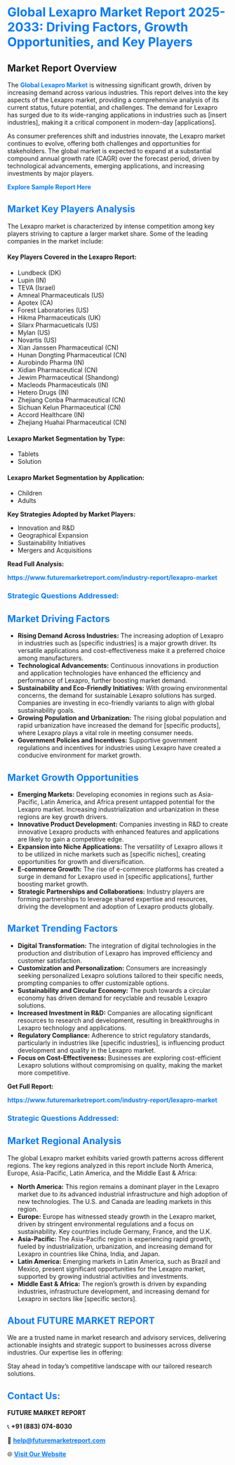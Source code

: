 <h1 style="color: #007BFF;">Global Lexapro Market Report 2025-2033: Driving Factors, Growth Opportunities, and Key Players</h1>

<section id="overview">
<h2>Market Report Overview</h2>
<p>The <a href="https://www.futuremarketreport.com/industry-report/lexapro-market" style="color: #007BFF; text-decoration: none;"><strong>Global Lexapro Market</strong></a> is witnessing significant growth, driven by increasing demand across various industries. This report delves into the key aspects of the Lexapro market, providing a comprehensive analysis of its current status, future potential, and challenges. The demand for Lexapro has surged due to its wide-ranging applications in industries such as [insert industries], making it a critical component in modern-day [applications].</p>
<p>As consumer preferences shift and industries innovate, the Lexapro market continues to evolve, offering both challenges and opportunities for stakeholders. The global market is expected to expand at a substantial compound annual growth rate (CAGR) over the forecast period, driven by technological advancements, emerging applications, and increasing investments by major players.</p>
</section>

<section id="overview">
<p><a href="https://www.futuremarketreport.com/request-sample/reportId=79274" style="color: #007BFF; text-decoration: none;"><strong>Explore Sample Report Here</strong></a></p>
</section>

<section id="key-players">
<h2 style="color: #007BFF;">Market Key Players Analysis</h2>
<p>The Lexapro market is characterized by intense competition among key players striving to capture a larger market share. Some of the leading companies in the market include:</p>
<h4>Key Players Covered in the Lexapro Report:</h4>
<ul><li>Lundbeck (DK)</li><li>Lupin (IN)</li><li>TEVA (Israel)</li><li>Amneal Pharmaceuticals (US)</li><li>Apotex (CA)</li><li>Forest Laboratories (US)</li><li>Hikma Pharmaceuticals (UK)</li><li>Silarx Pharmacueticals (US)</li><li>Mylan (US)</li><li>Novartis (US)</li><li>Xian Janssen Pharmaceutical (CN)</li><li>Hunan Dongting Pharmaceutical (CN)</li><li>Aurobindo Pharma (IN)</li><li>Xidian Pharmaceutical (CN)</li><li>Jewim Pharmaceutical (Shandong)</li><li>Macleods Pharmaceuticals (IN)</li><li>Hetero Drugs (IN)</li><li>Zhejiang Conba Pharmaceutical (CN)</li><li>Sichuan Kelun Pharmaceutical (CN)</li><li>Accord Healthcare (IN)</li><li>Zhejiang Huahai Pharmaceutical (CN)</li></ul>
<h4>Lexapro Market Segmentation by Type:</h4>
<ul><li>Tablets</li><li>Solution</li></ul>

<h4>Lexapro Market Segmentation by Application:</h4>
<ul><li>Children</li><li>Adults</li></ul>
<p><strong>Key Strategies Adopted by Market Players:</strong></p>
<ul>
<li>Innovation and R&D</li>
<li>Geographical Expansion</li>
<li>Sustainability Initiatives</li>
<li>Mergers and Acquisitions</li>
</ul>
</section>

<section>
<p><strong>Read Full Analysis: </strong></p><a href="https://www.futuremarketreport.com/industry-report/lexapro-market" style="color: #007BFF; text-decoration: none;"><strong>https://www.futuremarketreport.com/industry-report/lexapro-market</strong></a>
<h3 style="color: #007BFF;">Strategic Questions Addressed:</h3>
</section>

<section id="driving-factors">
<h2 style="color: #007BFF;">Market Driving Factors</h2>
<ul>
<li><strong>Rising Demand Across Industries:</strong> The increasing adoption of Lexapro in industries such as [specific industries] is a major growth driver. Its versatile applications and cost-effectiveness make it a preferred choice among manufacturers.</li>
<li><strong>Technological Advancements:</strong> Continuous innovations in production and application technologies have enhanced the efficiency and performance of Lexapro, further boosting market demand.</li>
<li><strong>Sustainability and Eco-Friendly Initiatives:</strong> With growing environmental concerns, the demand for sustainable Lexapro solutions has surged. Companies are investing in eco-friendly variants to align with global sustainability goals.</li>
<li><strong>Growing Population and Urbanization:</strong> The rising global population and rapid urbanization have increased the demand for [specific products], where Lexapro plays a vital role in meeting consumer needs.</li>
<li><strong>Government Policies and Incentives:</strong> Supportive government regulations and incentives for industries using Lexapro have created a conducive environment for market growth.</li>
</ul>
</section>

<section id="growth-opportunities">
<h2 style="color: #007BFF;">Market Growth Opportunities</h2>
<ul>
<li><strong>Emerging Markets:</strong> Developing economies in regions such as Asia-Pacific, Latin America, and Africa present untapped potential for the Lexapro market. Increasing industrialization and urbanization in these regions are key growth drivers.</li>
<li><strong>Innovative Product Development:</strong> Companies investing in R&D to create innovative Lexapro products with enhanced features and applications are likely to gain a competitive edge.</li>
<li><strong>Expansion into Niche Applications:</strong> The versatility of Lexapro allows it to be utilized in niche markets such as [specific niches], creating opportunities for growth and diversification.</li>
<li><strong>E-commerce Growth:</strong> The rise of e-commerce platforms has created a surge in demand for Lexapro used in [specific applications], further boosting market growth.</li>
<li><strong>Strategic Partnerships and Collaborations:</strong> Industry players are forming partnerships to leverage shared expertise and resources, driving the development and adoption of Lexapro products globally.</li>
</ul>
</section>

<section id="trending-factors">
<h2 style="color: #007BFF;">Market Trending Factors</h2>
<ul>
<li><strong>Digital Transformation:</strong> The integration of digital technologies in the production and distribution of Lexapro has improved efficiency and customer satisfaction.</li>
<li><strong>Customization and Personalization:</strong> Consumers are increasingly seeking personalized Lexapro solutions tailored to their specific needs, prompting companies to offer customizable options.</li>
<li><strong>Sustainability and Circular Economy:</strong> The push towards a circular economy has driven demand for recyclable and reusable Lexapro solutions.</li>
<li><strong>Increased Investment in R&D:</strong> Companies are allocating significant resources to research and development, resulting in breakthroughs in Lexapro technology and applications.</li>
<li><strong>Regulatory Compliance:</strong> Adherence to strict regulatory standards, particularly in industries like [specific industries], is influencing product development and quality in the Lexapro market.</li>
<li><strong>Focus on Cost-Effectiveness:</strong> Businesses are exploring cost-efficient Lexapro solutions without compromising on quality, making the market more competitive.</li>
</ul>
</section>

<section>
<p><strong>Get Full Report: </strong></p><a href="https://www.futuremarketreport.com/industry-report/lexapro-market" style="color: #007BFF; text-decoration: none;"><strong>https://www.futuremarketreport.com/industry-report/lexapro-market</strong></a>
<h3 style="color: #007BFF;">Strategic Questions Addressed:</h3>
</section>


<section id="regional-analysis">
<h2 style="color: #007BFF;">Market Regional Analysis</h2>
<p>The global Lexapro market exhibits varied growth patterns across different regions. The key regions analyzed in this report include North America, Europe, Asia-Pacific, Latin America, and the Middle East & Africa:</p>
<ul>
<li><strong>North America:</strong> This region remains a dominant player in the Lexapro market due to its advanced industrial infrastructure and high adoption of new technologies. The U.S. and Canada are leading markets in this region.</li>
<li><strong>Europe:</strong> Europe has witnessed steady growth in the Lexapro market, driven by stringent environmental regulations and a focus on sustainability. Key countries include Germany, France, and the U.K.</li>
<li><strong>Asia-Pacific:</strong> The Asia-Pacific region is experiencing rapid growth, fueled by industrialization, urbanization, and increasing demand for Lexapro in countries like China, India, and Japan.</li>
<li><strong>Latin America:</strong> Emerging markets in Latin America, such as Brazil and Mexico, present significant opportunities for the Lexapro market, supported by growing industrial activities and investments.</li>
<li><strong>Middle East & Africa:</strong> The region’s growth is driven by expanding industries, infrastructure development, and increasing demand for Lexapro in sectors like [specific sectors].</li>
</ul>
</section>

<footer>
<h2 style="color: #007BFF;">About FUTURE MARKET REPORT</h2>
<p>We are a trusted name in market research and advisory services, delivering actionable insights and strategic support to businesses across diverse industries. Our expertise lies in offering:</p>

<p>Stay ahead in today’s competitive landscape with our tailored research solutions.</p>

<h2 style="color: #007BFF;">Contact Us:</h2>
<p><strong>FUTURE MARKET REPORT</strong></p>
<p>📞 <strong>+91 (883) 074-8030</strong></p>
<p>📧 <strong><a href="mailto:help@futuremarketreport.com" style="color: #007BFF;">help@futuremarketreport.com</a></strong></p>
<p>🌐 <strong><a href="https://www.futuremarketreport.com/" style="color: #007BFF;">Visit Our Website</a></strong></p>
</footer>